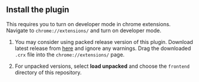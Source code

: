 ## Install the plugin

This requires you to turn on developer mode in chrome extensions. Navigate to `chrome://extensions/` and turn on developer mode.

1. You may consider using packed release version of this plugin. Download latest release from [here]() and ignore any warnings. Drag the downloaded `.crx` file into the `chrome://extensions/` page.

2. For unpacked versions, select **load unpacked** and choose the `frontend` directory of this repository.
